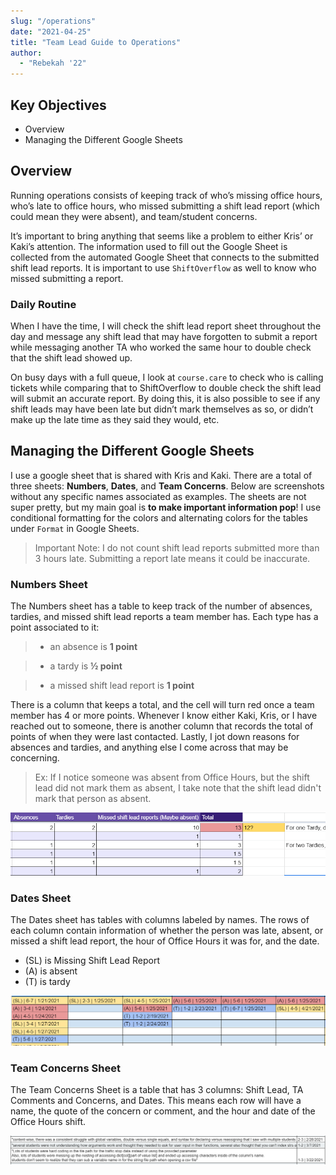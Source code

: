 ```yaml
---
slug: "/operations"
date: "2021-04-25"
title: "Team Lead Guide to Operations"
author:
  - "Rebekah '22"
---
```


## Key Objectives

- Overview
- Managing the Different Google Sheets

## Overview

Running operations consists of keeping track of who’s missing office hours, who’s late to office hours, who missed submitting a shift lead report (which could mean they were absent), and team/student concerns.

It’s important to bring anything that seems like a problem to either Kris’ or Kaki’s attention. The information used to fill out the Google Sheet is collected from the automated Google Sheet that connects to the submitted shift lead reports. It is important to use `ShiftOverflow` as well to know who missed submitting a report.

### Daily Routine

When I have the time, I will check the shift lead report sheet throughout the day and message any shift lead that may have forgotten to submit a report while messaging another TA who worked the same hour to double check that the shift lead showed up.

On busy days with a full queue, I look at `course.care` to check who is calling tickets while comparing that to ShiftOverflow to double check the shift lead will submit an accurate report. By doing this, it is also possible to see if any shift leads may have been late but didn’t mark themselves as so, or didn’t make up the late time as they said they would, etc.

## Managing the Different Google Sheets

I use a google sheet that is shared with Kris and Kaki. There are a total of three sheets: **Numbers**, **Dates**, and **Team Concerns**. Below are screenshots without any specific names associated as examples. The sheets are not super pretty, but my main goal is **to make important information pop**! I use conditional formatting for the colors and alternating colors for the tables under `Format` in Google Sheets.

> Important Note: I do not count shift lead reports submitted more than 3 hours late. Submitting a report late means it could be inaccurate.

### Numbers Sheet

The Numbers sheet has a table to keep track of the number of absences, tardies, and missed shift lead reports a team member has. Each type has a point associated to it:

> - an absence is **1 point**

> - a tardy is **½ point**

> - a missed shift lead report is **1 point**

There is a column that keeps a total, and the cell will turn red once a team member has 4 or more points. Whenever I know either Kaki, Kris, or I have reached out to someone, there is another column that records the total of points of when they were last contacted. Lastly, I jot down reasons for absences and tardies, and anything else I come across that may be concerning.

> Ex: If I notice someone was absent from Office Hours, but the shift lead did not mark them as absent, I take note that the shift lead didn't mark that person as absent.

![image](../../resources/operations/numbers_sheet.png)

### Dates Sheet

The Dates sheet has tables with columns labeled by names. The rows of each column contain information of whether the person was late, absent, or missed a shift lead report, the hour of Office Hours it was for, and the date.

- (SL) is Missing Shift Lead Report
- (A) is absent
- (T) is tardy
 
![image](../../resources/operations/dates_sheet.png)

### Team Concerns Sheet

The Team Concerns Sheet is a table that has 3 columns: Shift Lead, TA Comments and Concerns, and Dates. This means each row will have a name, the quote of the concern or comment, and the hour and date of the Office Hours shift.

![image](../../resources/operations/team_concerns_sheet.png)
